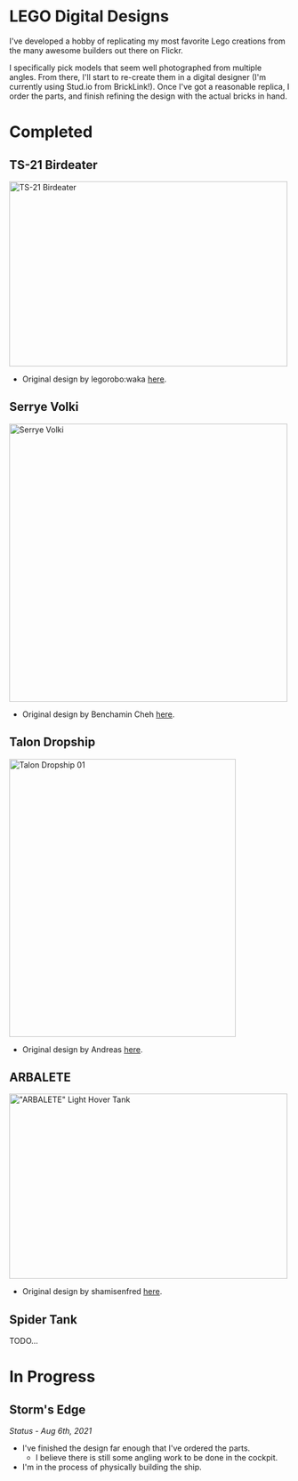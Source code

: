# LEGO Digital Designs

I've developed a hobby of replicating my most favorite Lego creations from the many awesome builders out there on Flickr. 

I specifically pick models that seem well photographed from multiple angles. From there, I'll start to re-create them in a digital designer (I'm currently using Stud.io from BrickLink!). Once I've got a reasonable replica, I order the parts, and finish refining the design with the actual bricks in hand.

# Completed

## TS-21 Birdeater

<a data-flickr-embed="true"  href="https://www.flickr.com/photos/129594216@N04/22690045219/in/album-72157660533913168/" title="TS-21 Birdeater"><img src="https://c1.staticflickr.com/1/717/22690045219_3f613c5cdc.jpg" width="500" height="333" alt="TS-21 Birdeater"></a>

* Original design by legorobo:waka [here](https://www.flickr.com/photos/legorobo/sets/72157631588776450/).

## Serrye Volki

<img src="https://live.staticflickr.com/65535/51361488601_5afacc2d5a_b.jpg" height="500" alt="Serrye Volki">

* Original design by Benchamin Cheh [here](https://www.flickr.com/photos/benjamin_cheh_creations_bcc/24143177223/).


## Talon Dropship

<a data-flickr-embed="true"  href="https://www.flickr.com/photos/129594216@N04/33313480373/in/album-72157679569958653/" title="Talon Dropship 01"><img src="https://c1.staticflickr.com/3/2895/33313480373_6d7d75b9ec.jpg" width="407" height="500" alt="Talon Dropship 01"></a>

* Original design by Andreas [here](https://www.flickr.com/photos/cc-7576/6748547019/).


## ARBALETE

<a data-flickr-embed="true"  href="https://www.flickr.com/photos/129594216@N04/17646026340/in/album-72157653533963572/" title="&quot;ARBALETE&quot; Light Hover Tank"><img src="https://c1.staticflickr.com/9/8785/17646026340_d08b0c015f.jpg" width="500" height="333" alt="&quot;ARBALETE&quot; Light Hover Tank"></a>

* Original design by shamisenfred [here](https://www.flickr.com/photos/shamisenfred/16535858481/).

## Spider Tank

TODO...

# In Progress


## Storm's Edge

*Status - Aug 6th, 2021*

* I've finished the design far enough that I've ordered the parts.
    * I believe there is still some angling work to be done in the cockpit.
* I'm in the process of physically building the ship. 


